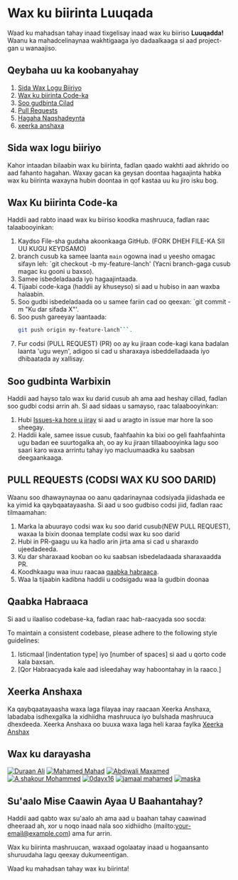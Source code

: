 # Wax ku biirinta Luuqada

Waad ku mahadsan tahay inaad tixgelisay inaad wax ku biiriso **Luuqadda!**
Waanu ka mahadcelinaynaa wakhtigaaga iyo dadaalkaaga si aad project-gan u wanaajiso.

## Qeybaha uu ka koobanyahay

1. [Sida Wax Logu Biiriyo](#sida-wax-logu-daro)
2. [Wax ku biirinta Code-ka ](#code-contribution)
3. [Soo gudbinta Cilad](#issue-reports)
4. [Pull Requests](#pull-requests)
5. [Hagaha Naqshadeynta](#style-guidelines)
6. [xeerka anshaxa](#code-of-conduct)

## Sida wax logu biiriyo

Kahor intaadan bilaabin wax ku biirinta, fadlan qaado wakhti aad akhrido oo aad fahanto hagahan. Waxay gacan ka geysan doontaa hagaajinta habka wax ku biirinta waxayna hubin doontaa in qof kastaa uu ku jiro isku bog.

## Wax Ku biirinta Code-ka

Haddii aad rabto inaad wax ku biiriso koodka mashruuca, fadlan raac talaabooyinkan:

1. Kaydso File-sha gudaha akoonkaaga GitHub. (FORK DHEH FILE-KA SII UU KUGU KEYDSAMO)
2. branch cusub ka samee laanta `main` ogowna inad u yeesho omagac sifayn leh: `git checkout -b my-feature-lanch' (Yacni branch-gaga cusub magac ku gooni u baxso).
3. Samee isbedeladaada iyo hagaajintaada.
4. Tijaabi code-kaga (haddii ay khuseyso) si aad u hubiso in aan waxba halaabin.
5. Soo gudbi isbedeladaada oo u samee fariin cad oo qeexan: `git commit -m "Ku dar sifada X"'.
6. Soo push gareeyay laantaada:
   ````bash
   git push origin my-feature-lanch```.
   ````
7. Fur codsi (PULL REQUEST) (PR) oo ay ku jiraan code-kagi kana badalan laanta 'ugu weyn', adigoo si cad u sharaxaya isbeddelladaada iyo dhibaatada ay xallisay.

## Soo gudbinta Warbixin

Haddii aad hayso talo wax ku darid cusub ah ama aad heshay cillad, fadlan soo gudbi codsi arrin ah. Si aad sidaas u samayso, raac talaabooyinkan:

1. Hubi [Issues-ka hore u jiray](https://github.com/duraanali/luuqad/issues) si aad u aragto in issue mar hore la soo sheegay.
2. Haddii kale, samee issue cusub, faahfaahin ka bixi oo geli faahfaahinta ugu badan ee suurtogalka ah, oo ay ku jiraan tillaabooyinka lagu soo saari karo waxa arrintu tahay iyo macluumaadka ku saabsan deegaankaaga.

## PULL REQUESTS (CODSI WAX KU SOO DARID)

Waanu soo dhawaynaynaa oo aanu qadarinaynaa codsiyada jiidashada ee ka yimid ka qaybqaatayaasha. Si aad u soo gudbiso codsi jiid, fadlan raac tilmaamahan:

1. Marka la abuurayo codsi wax ku soo darid cusub(NEW PULL REQUEST), waxaa la bixin doonaa template codsi wax ku soo darid
1. Hubi in PR-gaagu uu ka hadlo arin jirta ama si cad u sharaxdo ujeedadeeda.
1. Ku dar sharaxaad kooban oo ku saabsan isbedeladaada sharaxaadda PR.
1. Koodhkaagu waa inuu raacaa [qaabka habraaca](#qaabka-habraaca).
1. Waa la tijaabin kadibna haddii u codsigadu waa la gudbin doonaa

## Qaabka Habraaca

Si aad u ilaaliso codebase-ka, fadlan raac hab-raacyada soo socda:

To maintain a consistent codebase, please adhere to the following style guidelines:

1. Isticmaal [indentation type] iyo [number of spaces] si aad u qorto code kala baxsan.
2. [Qor Habraacyada kale aad isleedahay way haboontahay in la raaco.]

## Xeerka Anshaxa

Ka qaybqaatayaasha waxa laga filayaa inay raacaan Xeerka Anshaxa, labadaba isdhexgalka la xidhiidha mashruuca iyo bulshada mashruuca dhexdeeda. Xeerka Anshaxa oo buuxa waxa laga heli karaa faylka [Xeerka Anshax](/docs/CONTRIBUTING-Somali.md)

## Wax ku darayasha

<!-- Halkan Raacsii magacaga -->

[![Duraan Ali](https://avatars.githubusercontent.com/u/16447314?s=36)](https://github.com/duraanali)
[![Mahamed Mahad](https://avatars.githubusercontent.com/u/55987068?s=36)](https://github.com/mahamedmahad)
[![Abdiwali Maxamed](https://avatars.githubusercontent.com/u/85658767?s=36)](https://github.com/abdiwalimohamed2021)
[![A.shakour Mohammed](https://avatars.githubusercontent.com/u/116094561?s=36)](https://github.com/Ashakour1)
[![0dayx16](https://avatars.githubusercontent.com/u/91608871?s=36)](https://github.com/ayaanlehashi11)
[![jamaal mahamed](https://avatars.githubusercontent.com/u/43518055?s=36)](https://github.com/jamaaldev)
[![maska](https://avatars.githubusercontent.com/u/48212332?s=36)](https://github.com/Mascuud143)

## Su'aalo Mise Caawin Ayaa U Baahantahay?

Haddii aad qabto wax su'aalo ah ama aad u baahan tahay caawinad dheeraad ah, xor u noqo inaad nala soo xidhiidho (mailto:your-email@example.com) ama fur arrin.

Wax ku biirinta mashruucan, waxaad ogolaatay inaad u hogaansanto shuruudaha lagu qeexay dukumeentigan.

Waad ku mahadsan tahay wax ku biirinta!
